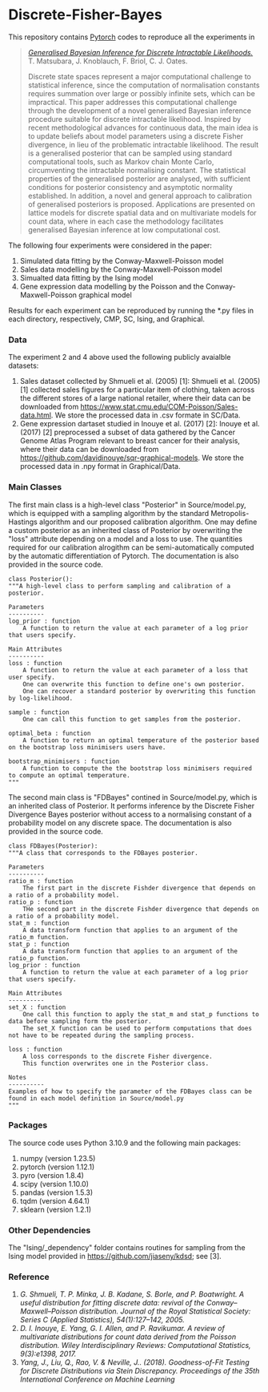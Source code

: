 # Discrete-Fisher-Bayes

This repository contains [Pytorch](https://pytorch.org/) codes to reproduce all the experiments in

> [*Generalised Bayesian Inference for Discrete Intractable Likelihoods.*](https://arxiv.org/abs/2206.08420)
> T. Matsubara, J. Knoblauch, F. Briol, C. J. Oates.
>
> Discrete state spaces represent a major computational challenge to statistical inference, since the computation of normalisation constants requires summation over large or possibly infinite sets, which can be impractical. This paper addresses this computational challenge through the development of a novel generalised Bayesian inference procedure suitable for discrete intractable likelihood. Inspired by recent methodological advances for continuous data, the main idea is to update beliefs about model parameters using a discrete Fisher divergence, in lieu of the problematic intractable likelihood. The result is a generalised posterior that can be sampled using standard computational tools, such as Markov chain Monte Carlo, circumventing the intractable normalising constant. The statistical properties of the generalised posterior are analysed, with sufficient conditions for posterior consistency and asymptotic normality established. In addition, a novel and general approach to calibration of generalised posteriors is proposed. Applications are presented on lattice models for discrete spatial data and on multivariate models for count data, where in each case the methodology facilitates generalised Bayesian inference at low computational cost.

The following four experiments were considered in the paper: 

1. Simulated data fitting by the Conway-Maxwell-Poisson model
2. Sales data modelling by the Conway-Maxwell-Poisson model
3. Simualted data fitting by the Ising model
4. Gene expression data modelling by the Poisson and the Conway-Maxwell-Poisson graphical model

Results for each experiment can be reproduced by running the *.py files in each directory, respectively, CMP, SC, Ising, and Graphical. 


### Data

The experiment 2 and 4 above used the following publicly avaialble datasets:

1. Sales dataset collected by Shmueli et al. (2005) [1]: Shmueli et al. (2005) [1] collected sales figures for a particular item of clothing, taken across the different stores of a large national retailer, where their data can be downloaded from <https://www.stat.cmu.edu/COM-Poisson/Sales-data.html>. We store the processed data in .csv formate in SC/Data.
2. Gene expression dartaset studied in Inouye et al. (2017) [2]: Inouye et al. (2017) [2] preprocessed a subset of data gathered by the Cancer Genome Atlas Program relevant to breast cancer for their analysis, where their data can be downloaded from <https://github.com/davidinouye/sqr-graphical-models>. We store the processed data in .npy format in Graphical/Data.



### Main Classes

The first main class is a high-level class "Posterior" in Source/model.py, which is equipped with a sampling algorithm by the standard Metropolis-Hastings algorithm and our proposed calibration algorithm. One may define a custom posterior as an inherited class of Posterior by overwriting the "loss" attribute depending on a model and a loss to use. The quantities required for our calibration alrogithm can be semi-automatically computed by the automatic differentiation of Pytorch. The documentation is also provided in the source code.

    class Posterior():
    """A high-level class to perform sampling and calibration of a posterior.

    Parameters
    ----------
    log_prior : function
        A function to return the value at each parameter of a log prior that users specify.

    Main Attributes
    ----------
    loss : function
        A function to return the value at each parameter of a loss that user specify.
        One can overwrite this function to define one's own posterior.
        One can recover a standard posterior by overwriting this function by log-likelihood.

    sample : function
        One can call this function to get samples from the posterior.

    optimal_beta : function
        A function to return an optimal temperature of the posterior based on the bootstrap loss minimisers users have.

    bootstrap_minimisers : function
        A function to compute the the bootstrap loss minimisers required to compute an optimal temperature.
    """


The second main class is "FDBayes" contined in Source/model.py, which is an inherited class of Posterior. 
It performs inference by the Discrete Fisher Divergence Bayes posterior without access to a normalising constant of a probability model on any discrete space. The documentation is also provided in the source code.

    class FDBayes(Posterior):
    """A class that corresponds to the FDBayes posterior.

    Parameters
    ----------
    ratio_m : function
        The first part in the discrete Fishder divergence that depends on a ratio of a probability model.
    ratio_p : function
        THe second part in the discrete Fishder divergence that depends on a ratio of a probability model. 
    stat_m : function
        A data transform function that applies to an argument of the ratio_m function.
    stat_p : function
        A data transform function that applies to an argument of the ratio_p function.
    log_prior : function
        A function to return the value at each parameter of a log prior that users specify.

    Main Attributes
    ----------
    set_X : function
        One call this function to apply the stat_m and stat_p functions to data before sampling form the posterior.
        The set_X function can be used to perform computations that does not have to be repeated during the sampling process.
        
    loss : function
        A loss corresponds to the discrete Fisher divergence.
        This function overwrites one in the Posterior class.
    
    Notes
    ----------
    Examples of how to specify the parameter of the FDBayes class can be found in each model definition in Source/model.py
    """



### Packages

The source code uses Python 3.10.9 and the following main packages:

1. numpy (version 1.23.5)
2. pytorch (version 1.12.1)
3. pyro (version 1.8.4)
4. scipy (version 1.10.0)
5. pandas (version 1.5.3)
6. tqdm (version 4.64.1)
7. sklearn (version 1.2.1)



### Other Dependencies

The "Ising/_dependency" folder contains routines for sampling from the Ising model provided in <https://github.com/jiaseny/kdsd>; see [3].



### Reference

1. *G. Shmueli, T. P. Minka, J. B. Kadane, S. Borle, and P. Boatwright. A useful distribution for fitting discrete data: revival of the Conway–Maxwell–Poisson distribution. Journal of the Royal Statistical Society: Series C (Applied Statistics), 54(1):127–142, 2005.*
2. *D. I. Inouye, E. Yang, G. I. Allen, and P. Ravikumar. A review of multivariate distributions for count data derived from the Poisson distribution. Wiley Interdisciplinary Reviews: Computational Statistics, 9(3):e1398, 2017.*
3. *Yang, J., Liu, Q., Rao, V. &amp; Neville, J.. (2018). Goodness-of-Fit Testing for Discrete Distributions via Stein Discrepancy. Proceedings of the 35th International Conference on Machine Learning*


